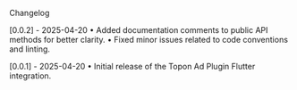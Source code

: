 Changelog

[0.0.2] - 2025-04-20
	•	Added documentation comments to public API methods for better clarity.
	•	Fixed minor issues related to code conventions and linting.

[0.0.1] - 2025-04-20
	•	Initial release of the Topon Ad Plugin Flutter integration.